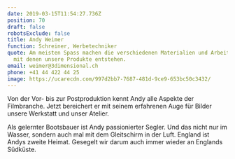 ```yaml
---
date: 2019-03-15T11:54:27.736Z
position: 70
draft: false
robotsExclude: false
title: Andy Weimer
function: Schreiner, Werbetechniker
quote: Am meisten Spass machen die verschiedenen Materialien und Arbeitsweisen
  mit denen unsere Produkte entstehen.
email: weimer@3dimensional.ch
phone: +41 44 422 44 25
image: https://ucarecdn.com/997d2bb7-7687-481d-9ce9-653bc50c3432/
---
```

Von der Vor- bis zur Postproduktion kennt Andy alle Aspekte der Filmbranche. 
Jetzt bereichert er mit seinem erfahrenen Auge für Bilder unsere Werkstatt und unser Atelier.

Als gelernter Bootsbauer ist Andy passionierter Segler.  Und das nicht nur im Wasser, sondern auch mal mit dem Gleitschirm in der Luft. 
England ist Andys zweite Heimat. Gesegelt wir darum auch immer wieder an Englands Südküste. 